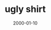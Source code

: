 ---
layout: base.njk
title : 'ugly shirt' 
view_title : 'None' 
year : '2000' 
date : '2000-01-10' 
img_file : '/drawing/uglyshirt.png' 
html_file : 'uglyshirt' 
next_html : 'ieatfood.html' 
year_order : '2' 
permalink : "title/{{html_file}}.html"
---